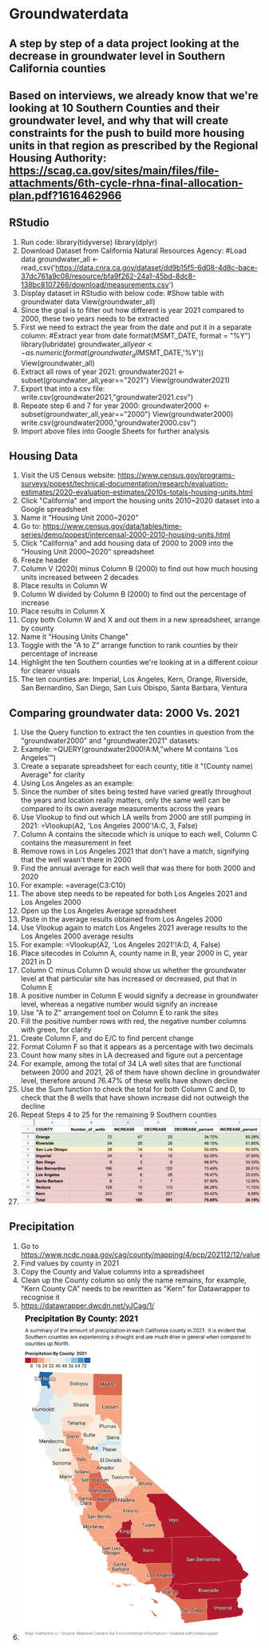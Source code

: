 # Groundwaterdata
## A step by step of a data project looking at the decrease in groundwater level in Southern California counties
## Based on interviews, we already know that we're looking at 10 Southern Counties and their groundwater level, and why that will create constraints for the push to build more housing units in that region as prescribed by the Regional Housing Authority: https://scag.ca.gov/sites/main/files/file-attachments/6th-cycle-rhna-final-allocation-plan.pdf?1616462966

## RStudio
1. Run code: 
library(tidyverse)
library(dplyr)
2. Download Dataset from California Natural Resources Agency:
#Load data
groundwater_all <- read_csv('https://data.cnra.ca.gov/dataset/dd9b15f5-6d08-4d8c-bace-37dc761a9c08/resource/bfa9f262-24a1-45bd-8dc8-138bc8107266/download/measurements.csv')
3. Display dataset in RStudio with below code:
#Show table with groundwater data
View(groundwater_all)
4. Since the goal is to filter out how different is year 2021 compared to 2000, these two years needs to be extracted 
5. First we need to extract the year from the date and put it in a separate column:
#Extract year from date
format(MSMT_DATE, format = "%Y")
library(lubridate)
groundwater_all$year <- as.numeric(format(groundwater_all$MSMT_DATE,'%Y'))
View(groundwater_all)
6. Extract all rows of year 2021:
groundwater2021 <- subset(groundwater_all,year=="2021")
View(groundwater2021)
7. Export that into a csv file:
write.csv(groundwater2021,"groundwater2021.csv")
8. Repeate step 6 and 7 for year 2000:
groundwater2000 <- subset(groundwater_all,year=="2000")
View(groundwater2000)
write.csv(groundwater2000,"groundwater2000.csv")
9. Import above files into Google Sheets for further analysis

## Housing Data
1. Visit the US Census website: https://www.census.gov/programs-surveys/popest/technical-documentation/research/evaluation-estimates/2020-evaluation-estimates/2010s-totals-housing-units.html
2. Click "California" and import the housing units 2010~2020 dataset into a Google spreadsheet
3. Name it "Housing Unit 2000~2020"
4. Go to: https://www.census.gov/data/tables/time-series/demo/popest/intercensal-2000-2010-housing-units.html
5. Click "California" and add housing data of 2000 to 2009 into the "Housing Unit 2000~2020" spreadsheet
6. Freeze header
7. Column V (2020) minus Column B (2000) to find out how much housing units increased between 2 decades
8. Place results in Column W 
9. Column W divided by Column B (2000) to find out the percentage of increase 
10. Place results in Column X
11. Copy both Column W and X and out them in a new spreadsheet, arrange by county
12. Name it "Housing Units Change"
13. Toggle with the "A to Z" arrange function to rank counties by their percentage of increase
14. Highlight the ten Southern counties we're looking at in a different colour for clearer visuals
15. The ten counties are: Imperial, Los Angeles, Kern, Orange, Riverside, San Bernardino, San Diego, San Luis Obispo, Santa Barbara, Ventura

## Comparing groundwater data: 2000 Vs. 2021
1. Use the Query function to extract the ten counties in question from the "groundwater2000" and "groundwater2021" datasets:
2. Example: =QUERY(groundwater2000!A:M,"where M contains 'Los Angeles'")
3. Create a separate spreadsheet for each county, title it "(County name) Average" for clarity
4. Using Los Angeles as an example:
5. Since the number of sites being tested have varied greatly throughout the years and location really matters, only the same well can be compared to its own average measurements across the years
6. Use Vlookup to find out which LA wells from 2000 are still pumping in 2021: =Vlookup(A2, 'Los Angeles 2000'!A:C, 3, False)
7. Column A contains the sitecode which is unique to each well, Column C contains the measurement in feet
8. Remove rows in Los Angeles 2021 that don't have a match, signifying that the well wasn't there in 2000
9. Find the annual average for each well that was there for both 2000 and 2020
10. For example: =average(C3:C10)
11. The above step needs to be repeated for both Los Angeles 2021 and Los Angeles 2000
12. Open up the Los Angeles Average spreadsheet
13. Paste in the average results obtained from Los Angeles 2000
14. Use Vlookup again to match Los Angeles 2021 average results to the Los Angeles 2000 average results
15. For example: =Vlookup(A2, 'Los Angeles 2021'!A:D, 4, False)
16. Place sitecodes in Column A, county name in B, year 2000 in C, year 2021 in D
17. Column C minus Column D would show us whether the groundwater level at that particular site has increased or decreased, put that in Column E
18. A positive number in Column E would signify a decrease in groundwater level, whereas a negative number would signify an increase
19. Use "A to Z" arrangement tool on Column E to rank the sites 
20. Fill the positive number rows with red, the negative number columns with green, for clarity
21. Create Column F, and do E/C to find percent change 
22. Format Column F so that it appears as a percentage with two decimals
23. Count how many sites in LA decreased and figure out a percentage
24. For example, among the total of 34 LA well sites that are functional between 2000 and 2021, 26 of them have shown decline in groundwater level, therefore around 76.47% of these wells have shown decline
25. Use the Sum function to check the total for both Column C and D, to check that the 8 wells that have shown increase did not outweigh the decline
26. Repeat Steps 4 to 25 for the remaining 9 Southern counties
27. !['Countyresults'](/Countyresults.png)

## Precipitation 
1. Go to https://www.ncdc.noaa.gov/cag/county/mapping/4/pcp/202112/12/value
2. Find values by county in 2021
3. Copy the County and Value columns into a spreadsheet
4. Clean up the County column so only the name remains, for example, "Kern County CA" needs to be rewritten as "Kern" for Datawrapper to recognise it
5. https://datawrapper.dwcdn.net/yJCag/1/
6. !['Rainmap'](/Rainmap.png)
